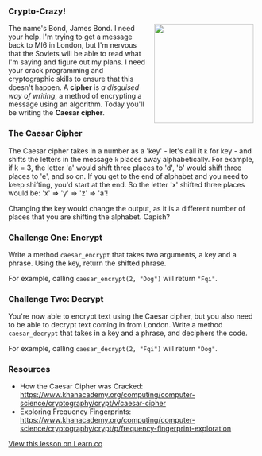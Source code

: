 

### Crypto-Crazy!
<img src="https://after-school-assets.s3.amazonaws.com/bond.jpeg" width="200px" align="right" hspace="10"> The name's Bond, James Bond. I need your help. I'm trying to get a message back to MI6 in London, but I'm nervous that the Soviets will be able to read what I'm saying and figure out my plans. I need your crack programming and cryptographic skills to ensure that this doesn't happen. A **cipher** is _a disguised way of writing_, a method of encrypting a message using an algorithm. Today you'll be writing the **Caesar cipher**.

### The Caesar Cipher
The Caesar cipher takes in a number as a 'key' - let's call it `k` for key - and shifts the letters in the message `k` places away alphabetically. For example,  if k = 3, the letter 'a' would shift three places to 'd', 'b' would shift three places to 'e', and so on. If you get to the end of alphabet and you need to keep shifting, you'd start at the end. So the letter 'x' shifted three places would be: 'x' => 'y' => 'z' => 'a'!

Changing the key would change the output, as it is a different number of places that you are shifting the alphabet. Capish?

### Challenge One: Encrypt
Write a method `caesar_encrypt` that takes two arguments, a key and a phrase. Using the key, return the shifted phrase.

For example, calling `caesar_encrypt(2, "Dog")` will return `"Fqi"`.

### Challenge Two: Decrypt
You're now able to encrypt text using the Caesar cipher, but you also need to be able to decrypt text coming in from London. Write a method `caesar_decrypt` that takes in a key and a phrase, and deciphers the code.

For example, calling `caesar_decrypt(2, "Fqi")` will return `"Dog"`.


### Resources
+ How the Caesar Cipher was Cracked: https://www.khanacademy.org/computing/computer-science/cryptography/crypt/v/caesar-cipher
+ Exploring Frequency Fingerprints: https://www.khanacademy.org/computing/computer-science/cryptography/crypt/p/frequency-fingerprint-exploration

<a href='https://learn.co/lessons/hs-caesar-cipher-stretch-lab' data-visibility='hidden'>View this lesson on Learn.co</a>
